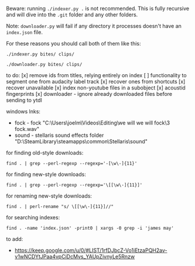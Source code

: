Beware: running `./indexer.py .` is not recommended. This is fully recursive and will dive into the `.git` folder and any other folders.

Note: `downloader.py` will fail if any directory it processes doesn't have an `index.json` file.

For these reasons you should call both of them like this:
```shell
./indexer.py bites/ clips/
```
```shell
./downloader.py bites/ clips/
```

to do:
[x] remove ids from titles, relying entirely on index
[ ] functionality to segment one from audacity label track
[x] recover ones from shortcuts
[x] recover unavailable
[x] index non-youtube files in a subobject
    [x] acoustid fingerprints
[x] downloader - ignore already downloaded files before sending to ytdl


windows lnks:
- fock - fock "C:\Users\joelm\Videos\Editing\we will we will fock\3 fock.wav"
- sound - stellaris sound effects folder "D:\SteamLibrary\steamapps\common\Stellaris\sound"

for finding old-style downloads:
```shell
find . | grep --perl-regexp --regexp='-[\w\-]{11}'
```
for finding new-style downloads:
```shell
find . | grep --perl-regexp --regexp='\[[\w\-]{11}]'
```
for renaming new-style downloads:
```shell
find . | perl-rename "s/ \[[\w\-]{11}]//"
```

for searching indexes:
```shell
find . -name 'index.json' -print0 | xargs -0 grep -i 'james may'
```

to add:
- https://keep.google.com/u/0/#LIST/1rfDJbcZ-Vo1iEtzaPQH2av-v1wNCDYtJPaa4vpCiDcMvs_YAUpZivnyLe5Rnzw
